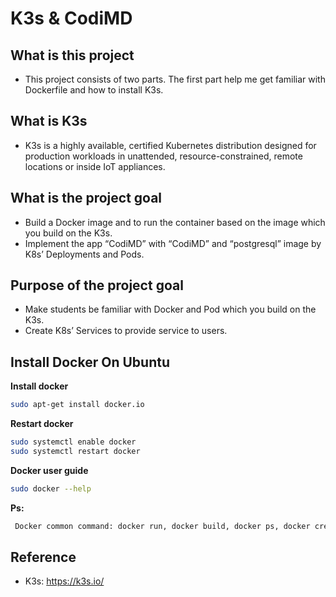 # K3s & CodiMD

## What is this project
- This project consists of two parts. The first part help me get familiar with Dockerfile and how to install K3s. 

## What is K3s
- K3s is a highly available, certified Kubernetes distribution designed for production workloads in unattended, resource-constrained, remote locations or inside IoT appliances.

## What is the project goal

- Build a Docker image and to run the container based on the image which you build on the K3s.
- Implement the app “CodiMD” with “CodiMD” and “postgresql” image by K8s’ Deployments and Pods.

## Purpose of the project goal

- Make students be familiar with Docker and Pod which you build on the K3s.
- Create K8s’ Services to provide service to users.

## Install Docker On Ubuntu

**Install docker**
```sh
sudo apt-get install docker.io
```

**Restart docker**
```sh
sudo systemctl enable docker
sudo systemctl restart docker
```

**Docker user guide**
```sh
sudo docker --help
```
**Ps:**
```sh
 Docker common command: docker run, docker build, docker ps, docker create
```

## Reference
- K3s: https://k3s.io/



